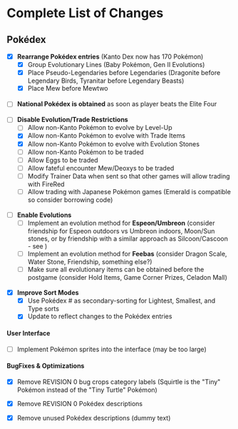# Complete List of Changes

## Pokédex
* [x] **Rearrange Pokédex entries** (Kanto Dex now has 170 Pokémon)
  * [x] Group Evolutionary Lines (Baby Pokémon, Gen II Evolutions)
  * [x] Place Pseudo-Legendaries before Legendaries (Dragonite before Legendary Birds, Tyranitar before Legendary Beasts)
  * [x] Place Mew before Mewtwo
<br><br>
* [ ] **National Pokédex is obtained** as soon as player beats the Elite Four
<br><br>
* [ ] **Disable Evolution/Trade Restrictions**
  * [ ] Allow non-Kanto Pokémon to evolve by Level-Up
  * [x] Allow non-Kanto Pokémon to evolve with Trade Items
  * [x] Allow non-Kanto Pokémon to evolve with Evolution Stones
  * [ ] Allow non-Kanto Pokémon to be traded
  * [ ] Allow Eggs to be traded
  * [ ] Allow fateful encounter Mew/Deoxys to be traded
  * [ ] Modify Trainer Data when sent so that other games will allow trading with FireRed
  * [ ] Allow trading with Japanese Pokémon games (Emerald is compatible so consider borrowing code)
<br><br>
* [ ] **Enable Evolutions**
  * [ ] Implement an evolution method for **Espeon/Umbreon** (consider friendship for Espeon outdoors vs Umbreon indoors, Moon/Sun stones, or by friendship with a similar approach as Silcoon/Cascoon - see )
  * [ ] Implement an evolution method for **Feebas** (consider Dragon Scale, Water Stone, Friendship, something else?)
  * [ ] Make sure all evolutionary items can be obtained before the postgame (consider Hold Items, Game Corner Prizes, Celadon Mall)
<br><br>
* [x] **Improve Sort Modes**
  * [x] Use Pokédex # as secondary-sorting for Lightest, Smallest, and Type sorts
  * [x] Update to reflect changes to the Pokédex entries

#### User Interface
* [ ] Implement Pokémon sprites into the interface (may be too large)

#### BugFixes & Optimizations
* [x] Remove REVISION 0 bug crops category labels (Squirtle is the "Tiny" Pokémon instead of the "Tiny Turtle" Pokémon)
* [x] Remove REVISION 0 Pokédex descriptions
* [x] Remove unused Pokédex descriptions (dummy text)

